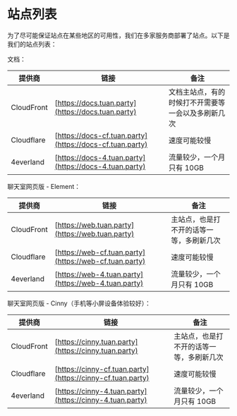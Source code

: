 # 站点列表

为了尽可能保证站点在某些地区的可用性，我们在多家服务商部署了站点。以下是我们的站点列表：

文档：

| 提供商 | 链接 | 备注 |
| --- | --- | --- |
| CloudFront | [https://docs.tuan.party](https://docs.tuan.party) | 文档主站点，有的时候打不开需要等一会以及多刷新几次 |
| Cloudflare | [https://docs-cf.tuan.party](https://docs-cf.tuan.party) | 速度可能较慢 |
| 4everland | [https://docs-4.tuan.party](https://docs-4.tuan.party) | 流量较少，一个月只有 10GB |

聊天室网页版 - Element：

| 提供商 | 链接 | 备注 |
| --- | --- | --- |
| CloudFront | [https://web.tuan.party](https://web.tuan.party) | 主站点，也是打不开的话等一等，多刷新几次 |
| Cloudflare | [https://web-cf.tuan.party](https://web-cf.tuan.party) | 速度可能较慢 |
| 4everland | [https://web-4.tuan.party](https://web-4.tuan.party) | 流量较少，一个月只有 10GB |

聊天室网页版 - Cinny（手机等小屏设备体验较好）：

| 提供商 | 链接 | 备注 |
| --- | --- | --- |
| CloudFront | [https://cinny.tuan.party](https://cinny.tuan.party) | 主站点，也是打不开的话等一等，多刷新几次 |
| Cloudflare | [https://cinny-cf.tuan.party](https://cinny-cf.tuan.party) | 速度可能较慢 |
| 4everland | [https://cinny-4.tuan.party](https://cinny-4.tuan.party) | 流量较少，一个月只有 10GB |
